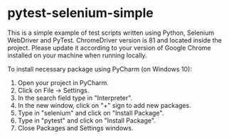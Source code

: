 # pytest-selenium-simple

This is a simple example of test scripts written using Python, Selenium WebDriver and PyTest. 
ChromeDriver version is 81 and located inside the project. Please update it according to your version of Google Chrome 
installed on your machine when running locally.

To install necessary package using PyCharm (on Windows 10):

1. Open your project in PyCharm.
2. Click on File -> Settings.
3. In the search field type in "Interpreter".
4. In the new window, click on "+" sign to add new packages.
5. Type in "selenium" and click on "Install Package".
6. Type in "pytest" and click on "Install Package".
7. Close Packages and Settings windows.


